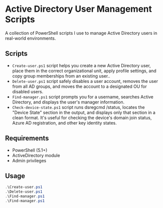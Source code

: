 # Active Directory User Management Scripts

A collection of PowerShell scripts I use to manage Active Directory users in real-world environments.

## Scripts

- `Create-user.ps1` script helps you create a new Active Directory user, place them in the correct organizational unit, apply profile settings, and copy group memberships from an existing user..
- `Delete-user.ps1` script safely disables a user account, removes the user from all AD groups, and moves the account to a designated OU for disabled users.
- `Find-manager.ps1` script prompts you for a username, searches Active Directory, and displays the user's manager information.
- `Check-device-state.ps1` script runs dsregcmd /status, locates the "Device State" section in the output, and displays only that section in a clean format. It's useful for checking the device's domain join status, Azure AD registration, and other key identity states.

## Requirements

- PowerShell (5.1+)
- ActiveDirectory module
- Admin privileges

## Usage

```powershell
.\Create-user.ps1
.\Delete-user.ps1
.\Find-manager.ps1
.\Find-manager.ps1
